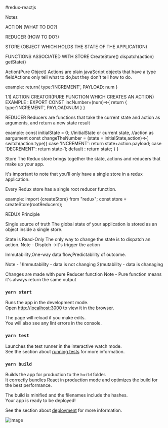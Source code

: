 #redux-reactjs
 
Notes

ACTION (WHAT TO DO?)

REDUCER (HOW TO DO?)

STORE (OBJECT WHICH HOLDS THE STATE OF THE APPLICATION)

FUNCTIONS ASSOCIATED WITH STORE CreateStore() dispatch(action) getState()

Action(Pure Object)
Actions are plain javaScript objects that have a type fieldActions only tell what to do,but they don't tell how to do.

example: return{ type:'INCREMENT', PAYLOAD: num }

1.1) ACTION CREATOR(PURE FUNCTION WHICH CREATES AN ACTION) EXAMPLE : EXPORT CONST incNumber=(num)=>{ return { type:'INCREMENT', PAYLOAD:NUM } }

REDUCER Reducers are functions that take the current state and action as arguments, and return a new state result

example: const initialState = 0; //initialState or current state, //action as aargument
const changeTheNumber = (state = initialState,action)=>{ switch(action.type){ case 'INCREMENT': return state+action.payload; case 'DECREMENT': return state-1; default : return state; } }

Store The Redux store brings together the state, actions and reducers that make up your app.

it's important to note that you'll only have a single store in a redux application.

Every Redux store has a single root reducer function.

example: import {createStore} from "redux"; const store = createStore(rootReducers);

REDUX Principle

Single source of truth The global state of your application is stored as an object inside a single store.

State is Read-Only The only way to change the state is to dispatch an action. Note - Disptch ->it's trigger the action

Immutability,One-way data flow,Predictability of outcome.

Note - 1)Immutability - data is not changing 2)mutability - data is chanaging

Changes are made with pure Reducer function
Note - Pure function means it's always return the same output




### `yarn start`

Runs the app in the development mode.\
Open [http://localhost:3000](http://localhost:3000) to view it in the browser.

The page will reload if you make edits.\
You will also see any lint errors in the console.

### `yarn test`

Launches the test runner in the interactive watch mode.\
See the section about [running tests](https://facebook.github.io/create-react-app/docs/running-tests) for more information.

### `yarn build`

Builds the app for production to the `build` folder.\
It correctly bundles React in production mode and optimizes the build for the best performance.

The build is minified and the filenames include the hashes.\
Your app is ready to be deployed!

See the section about [deployment](https://facebook.github.io/create-react-app/docs/deployment) for more information.

![image](https://user-images.githubusercontent.com/64924301/130692661-9f118d58-946b-4744-b80a-93b6a15b3e63.png)


